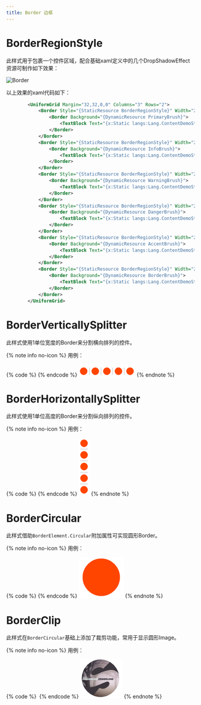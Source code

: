 ```yaml
---
title: Border 边框
---
```


# BorderRegionStyle

此样式用于包裹一个控件区域，配合基础xaml定义中的几个DropShadowEffect资源可制作如下效果：

![Border](https://raw.githubusercontent.com/NaBian/HandyControl/master/Resources/Border.png)

以上效果的xaml代码如下：

``` xml
        <UniformGrid Margin="32,32,0,0" Columns="3" Rows="2">
            <Border Style="{StaticResource BorderRegionStyle}" Width="200" Height="200" Margin="0,0,32,32">
                <Border Background="{DynamicResource PrimaryBrush}">
                    <TextBlock Text="{x:Static langs:Lang.ContentDemoStr}" VerticalAlignment="Center" HorizontalAlignment="Center" Foreground="White"/>
                </Border>
            </Border>
            <Border Style="{StaticResource BorderRegionStyle}" Width="200" Height="200" Margin="0,0,32,32" Effect="{StaticResource EffectShadow1}">
                <Border Background="{DynamicResource InfoBrush}">
                    <TextBlock Text="{x:Static langs:Lang.ContentDemoStr}" VerticalAlignment="Center" HorizontalAlignment="Center" Foreground="White"/>
                </Border>
            </Border>
            <Border Style="{StaticResource BorderRegionStyle}" Width="200" Height="200" Margin="0,0,32,32" Effect="{StaticResource EffectShadow2}">
                <Border Background="{DynamicResource WarningBrush}">
                    <TextBlock Text="{x:Static langs:Lang.ContentDemoStr}" VerticalAlignment="Center" HorizontalAlignment="Center" Foreground="White"/>
                </Border>
            </Border>
            <Border Style="{StaticResource BorderRegionStyle}" Width="200" Height="200"  Margin="0,0,32,32" Effect="{StaticResource EffectShadow3}">
                <Border Background="{DynamicResource DangerBrush}">
                    <TextBlock Text="{x:Static langs:Lang.ContentDemoStr}" VerticalAlignment="Center" HorizontalAlignment="Center" Foreground="White"/>
                </Border>
            </Border>
            <Border Style="{StaticResource BorderRegionStyle}" Width="200" Height="200"  Margin="0,0,32,32" Effect="{StaticResource EffectShadow4}">
                <Border Background="{DynamicResource AccentBrush}">
                    <TextBlock Text="{x:Static langs:Lang.ContentDemoStr}" VerticalAlignment="Center" HorizontalAlignment="Center" Foreground="White"/>
                </Border>
            </Border>
            <Border Style="{StaticResource BorderRegionStyle}" Width="200" Height="200"  Margin="0,0,32,32" Effect="{StaticResource EffectShadow5}">
                <Border Background="{DynamicResource BorderBrush}">
                    <TextBlock Text="{x:Static langs:Lang.ContentDemoStr}" VerticalAlignment="Center" HorizontalAlignment="Center"/>
                </Border>
            </Border>
        </UniformGrid>
```

# BorderVerticallySplitter

此样式使用1单位宽度的Border来分割横向排列的控件。

{% note info no-icon %}
用例：

{% code %}
<StackPanel Height="20" Orientation="Horizontal">
    <Ellipse Margin="5,0" Fill="OrangeRed" Width="20" Height="20"/>
    <Border Style="{StaticResource BorderVerticallySplitter}"/>
    <Ellipse Margin="5,0" Fill="OrangeRed" Width="20" Height="20"/>
    <Border Style="{StaticResource BorderVerticallySplitter}"/>
    <Ellipse Margin="5,0" Fill="OrangeRed" Width="20" Height="20"/>
    <Border Style="{StaticResource BorderVerticallySplitter}"/>
    <Ellipse Margin="5,0" Fill="OrangeRed" Width="20" Height="20"/>
    <Border Style="{StaticResource BorderVerticallySplitter}"/>
    <Ellipse Margin="5,0" Fill="OrangeRed" Width="20" Height="20"/>
</StackPanel>
{% endcode %}
![BorderVerticallySplitter](../images/BorderVerticallySplitter_1.png)
{% endnote %}

# BorderHorizontallySplitter

此样式使用1单位高度的Border来分割纵向排列的控件。

{% note info no-icon %}
用例：

{% code %}
<StackPanel Width="20">
    <Ellipse Margin="0,5" Fill="OrangeRed" Width="20" Height="20"/>
    <Border Style="{StaticResource BorderHorizontallySplitter}"/>
    <Ellipse Margin="0,5" Fill="OrangeRed" Width="20" Height="20"/>
    <Border Style="{StaticResource BorderHorizontallySplitter}"/>
    <Ellipse Margin="0,5" Fill="OrangeRed" Width="20" Height="20"/>
    <Border Style="{StaticResource BorderHorizontallySplitter}"/>
    <Ellipse Margin="0,5" Fill="OrangeRed" Width="20" Height="20"/>
    <Border Style="{StaticResource BorderHorizontallySplitter}"/>
    <Ellipse Margin="0,5" Fill="OrangeRed" Width="20" Height="20"/>
</StackPanel>
{% endcode %}
![BorderHorizontallySplitter](../images/BorderHorizontallySplitter_1.png)
{% endnote %}

# BorderCircular

此样式借助`BorderElement.Circular`附加属性可实现圆形Border。

{% note info no-icon %}
用例：

{% code %}
<Border Style="{StaticResource BorderCircular}" Background="OrangeRed" Width="100" Height="100"/>
{% endcode %}
![BorderCircular](../images/BorderCircular_1.png)
{% endnote %}

# BorderClip

此样式在`BorderCircular`基础上添加了裁剪功能，常用于显示圆形Image。

{% note info no-icon %}
用例：

{% code %}
<Border Style="{StaticResource BorderClip}" Width="100" Height="100">
    <Image Source="/HandyControlDemo;component/Resources/Img/Album/2.jpg"/>
</Border>
{% endcode %}
![BorderClip](../images/BorderClip_1.png)
{% endnote %}